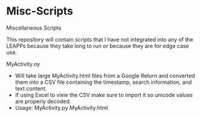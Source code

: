 # Misc-Scripts
Miscellaneous Scripts

This repository will contain scripts that I have not integrated into any of the LEAPPs because they take long to run or because they are for edge case use.

MyActivity.oy
- Will take large MyActivity.html files from a Google Return and converted them into a CSV file containing the timestamp, search information, and text content.
- If using Excel to view the CSV make sure to import it so unicode values are properly decoded.
- Usage: MyActivity.py MyActivity.html
